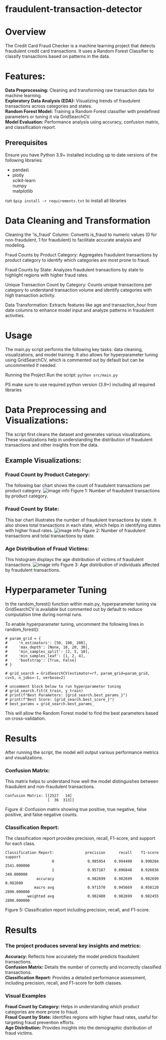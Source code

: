 # fraudulent-transaction-detector

# Overview
The Credit Card Fraud Checker is a machine learning project that detects fraudulent credit card transactions. It uses a Random Forest Classifier to classify transactions based on patterns in the data.

# Features:
**Data Preprocessing:** Cleaning and transforming raw transaction data for machine learning.\
**Exploratory Data Analysis (EDA):** Visualizing trends of fraudulent transactions across categories and states.\
**Random Forest Model:** Training a Random Forest classifier with predefined parameters or tuning it via GridSearchCV.\
**Model Evaluation:** Performance analysis using accuracy, confusion matrix, and classification report.

## Prerequisites
Ensure you have Python 3.9+ installed including up to date versions of the following libraries:

* pandas\
* plotly\
scikit-learn\
numpy\
matplotlib

run ```$pip install -r requirements.txt``` to install all libraries

# Data Cleaning and Transformation
Cleaning the 'is_fraud' Column:
Converts is_fraud to numeric values (0 for non-fraudulent, 1 for fraudulent) to facilitate accurate analysis and modeling.

Fraud Counts by Product Category:
Aggregates fraudulent transactions by product category to identify which categories are most prone to fraud.

Fraud Counts by State:
Analyzes fraudulent transactions by state to highlight regions with higher fraud rates.

Unique Transaction Count by Category:
Counts unique transactions per category to understand transaction volume and identify categories with high transaction activity.

Data Transformation:
Extracts features like age and transaction_hour from date columns to enhance model input and analyze patterns in fraudulent activities.

# Usage

The main.py script performs the following key tasks: data cleaning, visualizations, and model training. It also allows for hyperparameter tuning using GridSearchCV, which is commented out by default but can be uncommented if needed.

Running the Project
Run the script:
```python src/main.py```

PS make sure to use required python version (3.9+) including all required libraries

# Data Preprocessing and Visualizations:

The script first cleans the dataset and generates various visualizations. These visualizations help in understanding the distribution of fraudulent transactions and other insights from the data.
## Example Visualizations:

### Fraud Count by Product Category: 
The following bar chart shows the count of fraudulent transactions per product category.
![image info](visualizations/fig1.png)
Figure 1: Number of fraudulent transactions by product category.

### Fraud Count by State: 
This bar chart illustrates the number of fraudulent transactions by state. It also shows total transactions in each state, which helps in identifying states with higher fraud rates.
![image info](visualizations/fig2.png)
Figure 2: Number of fraudulent transactions and total transactions by state.

### Age Distribution of Fraud Victims: 
This histogram displays the age distribution of victims of fraudulent transactions.
![image info](visualizations/fig3.png)
Figure 3: Age distribution of individuals affected by fraudulent transactions.

# Hyperparameter Tuning
In the random_forest() function within main.py, hyperparameter tuning via GridSearchCV is available but commented out by default to reduce computation time during normal runs.

To enable hyperparameter tuning, uncomment the following lines in random_forest():
``` 
# param_grid = {
#     'n_estimators': [50, 100, 200],
#     'max_depth': [None, 10, 20, 30],
#     'min_samples_split': [2, 5, 10],
#     'min_samples_leaf': [1, 2, 4],
#     'bootstrap': [True, False]
# }

# grid_search = GridSearchCV(estimator=rf, param_grid=param_grid, cv=5, n_jobs=-1, verbose=2)

# uncomment block below to run hyperparameter tuning
# grid_search.fit(X_train, y_train)
# print(f"Best Parameters: {grid_search.best_params_}")
# print(f"Best Score: {grid_search.best_score_}")
# best_params = grid_search.best_params_
```
This will allow the Random Forest model to find the best parameters based on cross-validation.

# Results
After running the script, the model will output various performance metrics and visualizations.

### Confusion Matrix: 
This matrix helps to understand how well the model distinguishes between fraudulent and non-fraudulent transactions.
``` 
Confusion Matrix: [[2527   14]
                   [  36  313]]
```
Figure 4: Confusion matrix showing true positive, true negative, false positive, and false negative counts.

### Classification Report: 
The classification report provides precision, recall, F1-score, and support for each class. 
```
Classification Report:              precision      recall    f1-score        support
                     0               0.985954    0.994490    0.990204    2541.000000
                     1               0.957187    0.896848    0.926036     349.000000
              accuracy               0.982699    0.982699    0.982699       0.982699
             macro avg               0.971570    0.945669    0.958120    2890.000000
          weighted avg               0.982480    0.982699    0.982455    2890.000000
```
Figure 5: Classification report including precision, recall, and F1-score.

# Results
### The project produces several key insights and metrics:

**Accuracy:** Reflects how accurately the model predicts fraudulent transactions.\
**Confusion Matrix:** Details the number of correctly and incorrectly classified transactions.\
**Classification Report:** Provides a detailed performance assessment, including precision, recall, and F1-score for both classes\.
### Visual Examples ###
**Fraud Count by Category:** Helps in understanding which product categories are more prone to fraud.\
**Fraud Count by State:** Identifies regions with higher fraud rates, useful for targeting fraud prevention efforts.\
**Age Distribution:** Provides insights into the demographic distribution of fraud victims.
